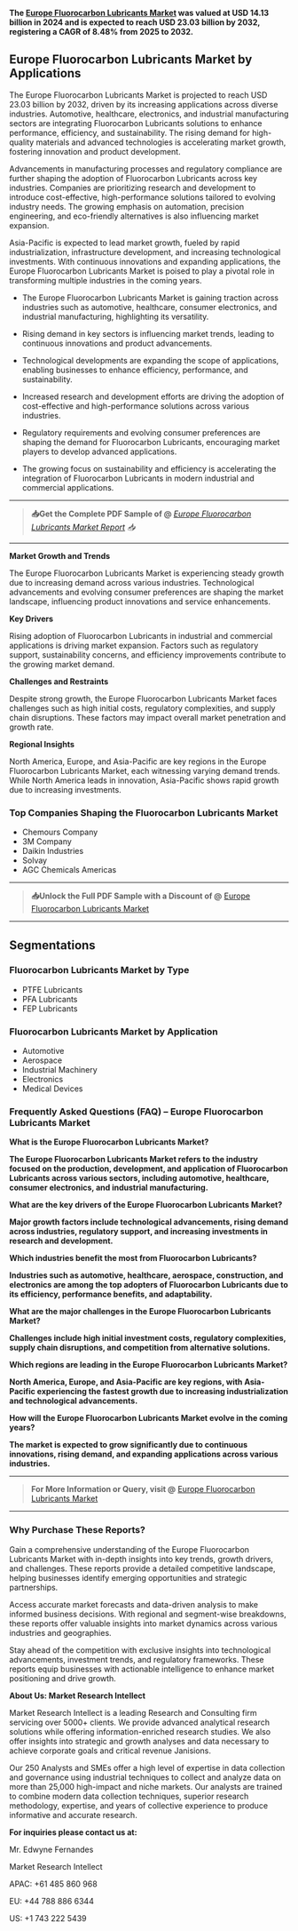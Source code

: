 <p><strong>The <a href="https://www.marketresearchintellect.com/download-sample/?rid=951989&amp;utm_source=Pulse-April-Europe&amp;utm_medium=852">Europe Fluorocarbon Lubricants Market</a> was valued at USD 14.13 billion in 2024 and is expected to reach USD 23.03 billion by 2032, registering a CAGR of 8.48% from 2025 to 2032.</strong></p><h2>Europe Fluorocarbon Lubricants Market by Applications&nbsp;</h2><p><p>The Europe Fluorocarbon Lubricants Market is projected to reach USD 23.03 billion by 2032, driven by its increasing applications across diverse industries. Automotive, healthcare, electronics, and industrial manufacturing sectors are integrating Fluorocarbon Lubricants solutions to enhance performance, efficiency, and sustainability. The rising demand for high-quality materials and advanced technologies is accelerating market growth, fostering innovation and product development.</p><p>Advancements in manufacturing processes and regulatory compliance are further shaping the adoption of Fluorocarbon Lubricants across key industries. Companies are prioritizing research and development to introduce cost-effective, high-performance solutions tailored to evolving industry needs. The growing emphasis on automation, precision engineering, and eco-friendly alternatives is also influencing market expansion.</p><p>Asia-Pacific is expected to lead market growth, fueled by rapid industrialization, infrastructure development, and increasing technological investments. With continuous innovations and expanding applications, the Europe Fluorocarbon Lubricants Market is poised to play a pivotal role in transforming multiple industries in the coming years.</p></p><ul><li><p>The Europe Fluorocarbon Lubricants Market is gaining traction across industries such as automotive, healthcare, consumer electronics, and industrial manufacturing, highlighting its versatility.</p></li><li><p>Rising demand in key sectors is influencing market trends, leading to continuous innovations and product advancements.</p></li><li><p>Technological developments are expanding the scope of applications, enabling businesses to enhance efficiency, performance, and sustainability.</p></li><li><p>Increased research and development efforts are driving the adoption of cost-effective and high-performance solutions across various industries.</p></li><li><p>Regulatory requirements and evolving consumer preferences are shaping the demand for Fluorocarbon Lubricants, encouraging market players to develop advanced applications.</p></li><li><p>The growing focus on sustainability and efficiency is accelerating the integration of Fluorocarbon Lubricants in modern industrial and commercial applications.</p></li></ul><hr /><blockquote><p><strong><span class="font-[700]">📥Get the Complete PDF Sample of @ </span></strong><em><span class="font-[700]"><a href="https://www.marketresearchintellect.com/download-sample/?rid=951989&amp;utm_source=Pulse-April-Europe&amp;utm_medium=852" target="_blank" data-tracking-control-name="article-ssr-frontend-pulse_little-text-block" data-tracking-will-navigate="" data-test-link="">Europe Fluorocarbon Lubricants Market Report</a>&nbsp;📥</span></em></p></blockquote><hr /><p class="" data-start="77" data-end="360"><strong data-start="77" data-end="105">Market Growth and Trends</strong></p><p class="" data-start="77" data-end="360">The Europe Fluorocarbon Lubricants Market is experiencing steady growth due to increasing demand across various industries. Technological advancements and evolving consumer preferences are shaping the market landscape, influencing product innovations and service enhancements.</p><p class="" data-start="362" data-end="606"><strong data-start="362" data-end="377">Key Drivers</strong></p><p class="" data-start="362" data-end="606">Rising adoption of Fluorocarbon Lubricants in industrial and commercial applications is driving market expansion. Factors such as regulatory support, sustainability concerns, and efficiency improvements contribute to the growing market demand.</p><p class="" data-start="608" data-end="849"><strong data-start="608" data-end="637">Challenges and Restraints</strong></p><p class="" data-start="608" data-end="849">Despite strong growth, the Europe Fluorocarbon Lubricants Market faces challenges such as high initial costs, regulatory complexities, and supply chain disruptions. These factors may impact overall market penetration and growth rate.</p><p class="" data-start="851" data-end="1095"><strong data-start="851" data-end="872">Regional Insights</strong></p><p class="" data-start="851" data-end="1095">North America, Europe, and Asia-Pacific are key regions in the Europe Fluorocarbon Lubricants Market, each witnessing varying demand trends. While North America leads in innovation, Asia-Pacific shows rapid growth due to increasing investments.</p><p><h3>Top Companies Shaping the Fluorocarbon Lubricants Market </h3><ul><li>Chemours Company</li><li> 3M Company</li><li> Daikin Industries</li><li> Solvay</li><li> AGC Chemicals Americas</li></ul></p><hr /><blockquote><p><strong>📥Unlock the Full PDF Sample with a Discount of @</strong> <a href="https://www.marketresearchintellect.com/ask-for-discount/?rid=951989&amp;utm_source=Pulse-April-Europe&amp;utm_medium=852">Europe Fluorocarbon Lubricants Market</a></p></blockquote><hr /><p><h2>Segmentations</h2><h3>Fluorocarbon Lubricants Market by Type</h3><ul><li>PTFE Lubricants</li><li> PFA Lubricants</li><li> FEP Lubricants</li></ul><h3>Fluorocarbon Lubricants Market by Application</h3><ul><li>Automotive</li><li> Aerospace</li><li> Industrial Machinery</li><li> Electronics</li><li> Medical Devices</li></ul></p><h3><strong>Frequently Asked Questions (FAQ) &ndash; Europe Fluorocarbon Lubricants Market</strong></h3><p><strong>What is the Europe Fluorocarbon Lubricants Market?</strong></p><p><strong>The Europe Fluorocarbon Lubricants Market refers to the industry focused on the production, development, and application of Fluorocarbon Lubricants across various sectors, including automotive, healthcare, consumer electronics, and industrial manufacturing.</strong></p><p><strong>What are the key drivers of the Europe Fluorocarbon Lubricants Market?</strong></p><p><strong>Major growth factors include technological advancements, rising demand across industries, regulatory support, and increasing investments in research and development.</strong></p><p><strong>Which industries benefit the most from Fluorocarbon Lubricants?</strong></p><p><strong>Industries such as automotive, healthcare, aerospace, construction, and electronics are among the top adopters of Fluorocarbon Lubricants due to its efficiency, performance benefits, and adaptability.</strong></p><p><strong>What are the major challenges in the Europe Fluorocarbon Lubricants Market?</strong></p><p><strong>Challenges include high initial investment costs, regulatory complexities, supply chain disruptions, and competition from alternative solutions.</strong></p><p><strong>Which regions are leading in the Europe Fluorocarbon Lubricants Market?</strong></p><p><strong>North America, Europe, and Asia-Pacific are key regions, with Asia-Pacific experiencing the fastest growth due to increasing industrialization and technological advancements.</strong></p><p><strong>How will the Europe Fluorocarbon Lubricants Market evolve in the coming years?</strong></p><p><strong>The market is expected to grow significantly due to continuous innovations, rising demand, and expanding applications across various industries.</strong></p><hr /><blockquote><p><span class="font-[700]"><strong>For More Information or Query, visit&nbsp;@</strong>&nbsp;</span><span class="font-[700]"><a href="https://www.marketresearchintellect.com/product/global-fluorocarbon-lubricants-market/?utm_source=Linkedin&utm_medium=852" target="_blank" data-tracking-control-name="article-ssr-frontend-pulse_little-text-block" data-tracking-will-navigate="" data-test-link="">Europe Fluorocarbon Lubricants Market</a></span></p></blockquote><hr /><h3><strong data-start="0" data-end="31">Why Purchase These Reports?</strong></h3><p class="" data-start="35" data-end="297">Gain a comprehensive understanding of the Europe Fluorocarbon Lubricants Market with in-depth insights into key trends, growth drivers, and challenges. These reports provide a detailed competitive landscape, helping businesses identify emerging opportunities and strategic partnerships.</p><p class="" data-start="299" data-end="540">Access accurate market forecasts and data-driven analysis to make informed business decisions. With regional and segment-wise breakdowns, these reports offer valuable insights into market dynamics across various industries and geographies.</p><p class="" data-start="542" data-end="784">Stay ahead of the competition with exclusive insights into technological advancements, investment trends, and regulatory frameworks. These reports equip businesses with actionable intelligence to enhance market positioning and drive growth.</p><p><strong><span class="font-[700]">About Us: Market Research Intellect</span></strong></p><p><span class="">Market Research Intellect is a leading Research and Consulting firm servicing over 5000+ clients. We provide advanced analytical research solutions while offering information-enriched research studies.&nbsp;</span>We also offer insights into strategic and growth analyses and data necessary to achieve corporate goals and critical revenue Janisions.</p><p><span class="">Our 250 Analysts and SMEs offer a high level of expertise in data collection and governance using industrial techniques to collect and analyze data on more than 25,000 high-impact and niche markets. Our analysts are trained to combine modern data collection techniques, superior research methodology, expertise, and years of collective experience to produce informative and accurate research.</span></p><p><strong>For inquiries please contact us at:</strong></p><p>Mr. Edwyne Fernandes</p><p>Market Research Intellect</p><p>APAC: +61 485 860 968</p><p>EU: +44 788 886 6344</p><p>US: +1 743 222 5439</p>